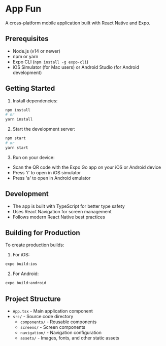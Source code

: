# App Fun

A cross-platform mobile application built with React Native and Expo.

## Prerequisites

- Node.js (v14 or newer)
- npm or yarn
- Expo CLI (`npm install -g expo-cli`)
- iOS Simulator (for Mac users) or Android Studio (for Android development)

## Getting Started

1. Install dependencies:
```bash
npm install
# or
yarn install
```

2. Start the development server:
```bash
npm start
# or
yarn start
```

3. Run on your device:
- Scan the QR code with the Expo Go app on your iOS or Android device
- Press 'i' to open in iOS simulator
- Press 'a' to open in Android emulator

## Development

- The app is built with TypeScript for better type safety
- Uses React Navigation for screen management
- Follows modern React Native best practices

## Building for Production

To create production builds:

1. For iOS:
```bash
expo build:ios
```

2. For Android:
```bash
expo build:android
```

## Project Structure

- `App.tsx` - Main application component
- `src/` - Source code directory
  - `components/` - Reusable components
  - `screens/` - Screen components
  - `navigation/` - Navigation configuration
  - `assets/` - Images, fonts, and other static assets 